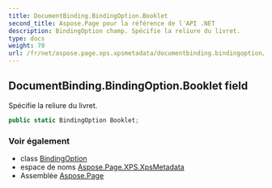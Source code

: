 ```yaml
---
title: DocumentBinding.BindingOption.Booklet
second_title: Aspose.Page pour la référence de l'API .NET
description: BindingOption champ. Spécifie la reliure du livret.
type: docs
weight: 70
url: /fr/net/aspose.page.xps.xpsmetadata/documentbinding.bindingoption/booklet/
---
```

## DocumentBinding.BindingOption.Booklet field

Spécifie la reliure du livret.

```csharp
public static BindingOption Booklet;
```

### Voir également

* class [BindingOption](../)
* espace de noms [Aspose.Page.XPS.XpsMetadata](../../documentbinding.bindingoption/)
* Assemblée [Aspose.Page](../../../)


